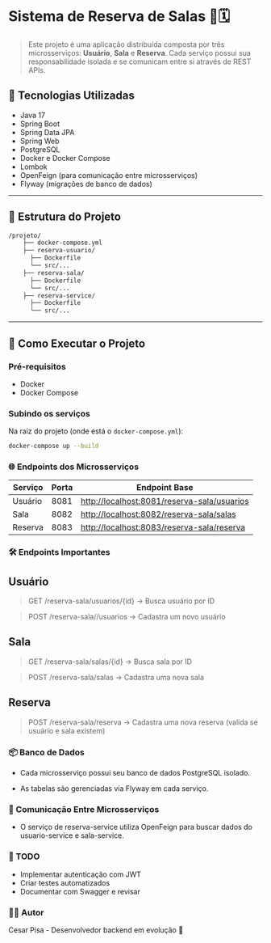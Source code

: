 # Sistema de Reserva de Salas 🏢🗓️

> Este projeto é uma aplicação distribuída composta por três microsserviços: **Usuário**, **Sala** e **Reserva**. Cada serviço possui sua responsabilidade isolada e se comunicam entre si através de REST APIs.

## 🔧 Tecnologias Utilizadas

- Java 17
- Spring Boot
- Spring Data JPA
- Spring Web
- PostgreSQL
- Docker e Docker Compose
- Lombok
- OpenFeign (para comunicação entre microsserviços)
- Flyway (migrações de banco de dados)

---

## 📁 Estrutura do Projeto

```bash
/projeto/ 
    ├── docker-compose.yml 
    ├── reserva-usuario/  
      ├── Dockerfile  
      └── src/... 
    ├── reserva-sala/  
      ├── Dockerfile 
      └── src/... 
    ├── reserva-service/  
      ├── Dockerfile  
      └── src/...
```

---

## 🚀 Como Executar o Projeto

### Pré-requisitos

- Docker
- Docker Compose

### Subindo os serviços

Na raiz do projeto (onde está o `docker-compose.yml`):

```bash
docker-compose up --build
```
### 🌐 Endpoints dos Microsserviços

| Serviço  | Porta | Endpoint Base                                     |
|----------|-------|---------------------------------------------------|
| Usuário  | 8081  | [http://localhost:8081/reserva-sala/usuarios](http://localhost:8081/reserva-sala/usuarios)             |
| Sala     | 8082  | [http://localhost:8082/reserva-sala/salas](http://localhost:8082/reserva-sala/salas)                   |
| Reserva  | 8083  | [http://localhost:8083/reserva-sala/reserva](http://localhost:8083/reserva-sala/reserva) |


### 🛠️ Endpoints Importantes
## Usuário
> GET /reserva-sala/usuarios/{id} → Busca usuário por ID

> POST /reserva-sala//usuarios → Cadastra um novo usuário

## Sala
> GET /reserva-sala/salas/{id} → Busca sala por ID

> POST /reserva-sala/salas → Cadastra uma nova sala

## Reserva
> POST /reserva-sala/reserva → Cadastra uma nova reserva (valida se usuário e sala existem)

### 📦 Banco de Dados
- Cada microsserviço possui seu banco de dados PostgreSQL isolado.

- As tabelas são gerenciadas via Flyway em cada serviço.

### 🧩 Comunicação Entre Microsserviços
- O serviço de reserva-service utiliza OpenFeign para buscar dados do usuario-service e sala-service.

### 📌 TODO
 - Implementar autenticação com JWT
 - Criar testes automatizados
 - Documentar com Swagger e revisar

### 🧑‍💻 Autor
Cesar Pisa - Desenvolvedor backend em evolução 🚀